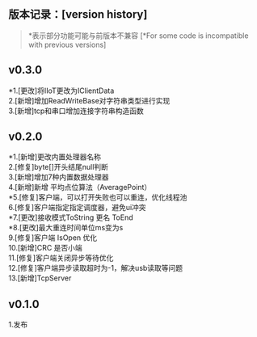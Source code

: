 ﻿## 版本记录：[version history]
> *表示部分功能可能与前版本不兼容 [*For some code is incompatible with previous versions]

## v0.3.0
*1.[更改]将IIoT更改为IClientData     
2.[新增]增加ReadWriteBase对字符串类型进行实现   
3.[新增]tcp和串口增加连接字符串构造函数
## v0.2.0
*1.[新增]更改内置处理器名称     
2.[修复]byte[]开头结尾null判断     
3.[新增]增加7种内置数据处理器   
4.[新增]新增 平均点位算法（AveragePoint）   
*5.[修复]客户端，可以打开失败也可以重连，优化线程池   
6.[修复]客户端指定指定调度器，避免ui冲突    
*7.[更改]接收模式ToString 更名 ToEnd   
*8.[更改]最大重连时间单位ms变为s    
9.[修复]客户端 IsOpen 优化   
10.[新增]CRC 是否小端    
11.[修复]客户端关闭异步等待优化    
12.[修复]客户端异步读取超时为-1，解决usb读取等问题    
13.[新增]TcpServer
## v0.1.0
1.发布